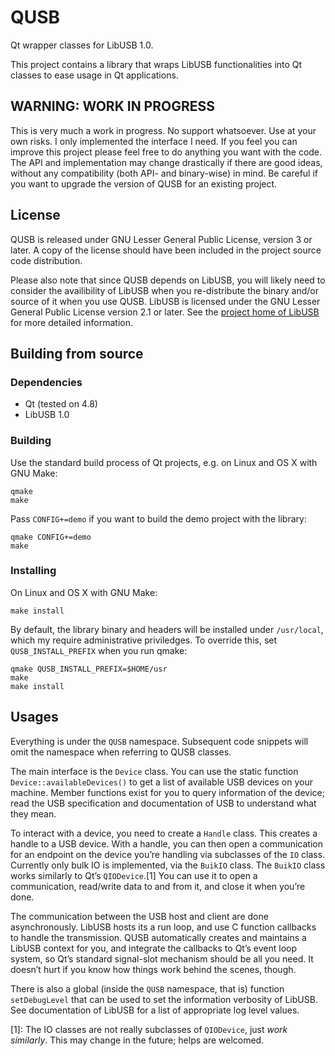 # QUSB

Qt wrapper classes for LibUSB 1.0.

This project contains a library that wraps LibUSB functionalities into Qt classes to ease usage in Qt applications.


## WARNING: WORK IN PROGRESS

This is very much a work in progress. No support whatsoever. Use at your own risks. I only implemented the interface I need. If you feel you can improve this project please feel free to do anything you want with the code. The API and implementation may change drastically if there are good ideas, without any compatibility (both API- and binary-wise) in mind. Be careful if you want to upgrade the version of QUSB for an existing project.


## License

QUSB is released under GNU Lesser General Public License, version 3 or later. A copy of the license should have been included in the project source code distribution.

Please also note that since QUSB depends on LibUSB, you will likely need to consider the availibility of LibUSB when you re-distribute the binary and/or source of it when you use QUSB. LibUSB is licensed under the ​GNU Lesser General Public License version 2.1 or later. See the [project home of LibUSB](http://www.libusb.org) for more detailed information.


## Building from source

### Dependencies

* Qt (tested on 4.8)
* LibUSB 1.0

### Building

Use the standard build process of Qt projects, e.g. on Linux and OS X with GNU Make:

    qmake
    make

Pass `CONFIG+=demo` if you want to build the demo project with the library:

    qmake CONFIG+=demo
    make

### Installing

On Linux and OS X with GNU Make:

    make install

By default, the library binary and headers will be installed under `/usr/local`, which my require administrative priviledges. To override this, set `QUSB_INSTALL_PREFIX` when you run qmake:

    qmake QUSB_INSTALL_PREFIX=$HOME/usr
    make
    make install


## Usages

Everything is under the `QUSB` namespace. Subsequent code snippets will omit the namespace when referring to QUSB classes.

The main interface is the `Device` class. You can use the static function `Device::availableDevices()` to get a list of available USB devices on your machine. Member functions exist for you to query information of the device; read the USB specification and documentation of USB to understand what they mean.

To interact with a device, you need to create a `Handle` class. This creates a handle to a USB device. With a handle, you can then open a communication for an endpoint on the device you’re handling via subclasses of the `IO` class. Currently only bulk IO is implemented, via the `BuikIO` class. The `BuikIO` class works similarly to Qt’s `QIODevice`.[1] You can use it to open a communication, read/write data to and from it, and close it when you’re done.

The communication between the USB host and client are done asynchronously. LibUSB hosts its a run loop, and use C function callbacks to handle the transmission. QUSB automatically creates and maintains a LibUSB context for you, and integrate the callbacks to Qt’s event loop system, so Qt’s standard signal-slot mechanism should be all you need. It doesn’t hurt if you know how things work behind the scenes, though.

There is also a global (inside the `QUSB` namespace, that is) function `setDebugLevel` that can be used to set the information verbosity of LibUSB. See documentation of LibUSB for a list of appropriate log level values.


[1]: The IO classes are not really subclasses of `QIODevice`, just *work similarly*. This may change in the future; helps are welcomed.
